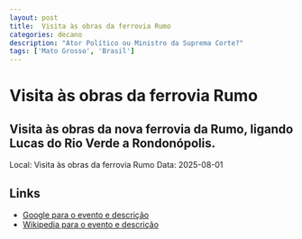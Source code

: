 ```yaml
---
layout: post
title:  Visita às obras da ferrovia Rumo
categories: decano
description: "Ator Político ou Ministro da Suprema Corte?"
tags: ['Mato Grosso', 'Brasil']
---
```


# Visita às obras da ferrovia Rumo
## Visita às obras da nova ferrovia da Rumo, ligando Lucas do Rio Verde a Rondonópolis.
Local: Visita às obras da ferrovia Rumo
Data: 2025-08-01

## Links 
- [Google para o evento e descrição](https://www.google.com/search?q=Gilmar%20Mendes%20%2B%20Visita%20%C3%A0s%20obras%20da%20ferrovia%20Rumo%20Visita%20%C3%A0s%20obras%20da%20nova%20ferrovia%20da%20Rumo%2C%20ligando%20Lucas%20do%20Rio%20Verde%20a%20Rondon%C3%B3polis.%20Mato%20Grosso%2C%20Brasil)
- [Wikipedia para o evento e descrição](https://en.wikipedia.org/w/index.php?search=Gilmar%20Mendes%20%2B%20Visita%20%C3%A0s%20obras%20da%20ferrovia%20Rumo%20Visita%20%C3%A0s%20obras%20da%20nova%20ferrovia%20da%20Rumo%2C%20ligando%20Lucas%20do%20Rio%20Verde%20a%20Rondon%C3%B3polis.%20Mato%20Grosso%2C%20Brasil)
